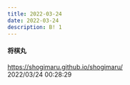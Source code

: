 ```yaml
---
title: 2022-03-24
date: 2022-03-24
description: B! 1
---
```


#### 将棋丸
https://shogimaru.github.io/shogimaru/<br>
2022/03/24 00:28:29<br>


